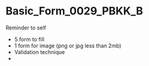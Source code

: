 # Basic_Form_0029_PBKK_B

Reminder to self
- 5 form to fill
- 1 form for image (png or jpg less than 2mb)
- Validation technique
- 
